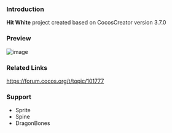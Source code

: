 ### Introduction
**Hit White** project created based on CocosCreator version 3.7.0

### Preview
![image](../../../gif/202202/2022022404.gif)

### Related Links
https://forum.cocos.org/t/topic/101777

### Support
- Sprite    
- Spine
- DragonBones